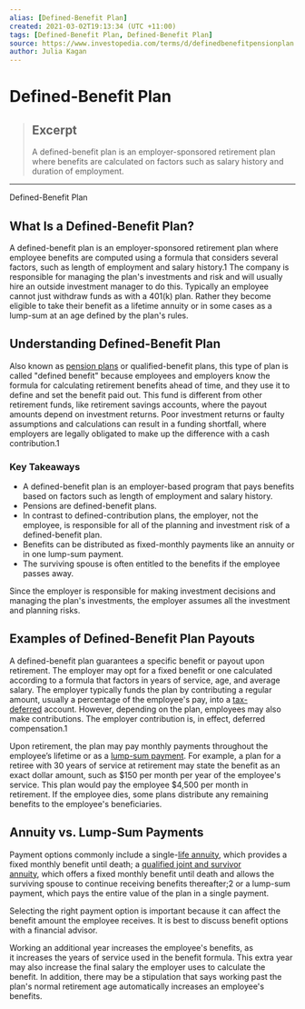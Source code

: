 ```yaml
---
alias: [Defined-Benefit Plan]
created: 2021-03-02T19:13:34 (UTC +11:00)
tags: [Defined-Benefit Plan, Defined-Benefit Plan]
source: https://www.investopedia.com/terms/d/definedbenefitpensionplan.asp
author: Julia Kagan
---
```


# Defined-Benefit Plan

> ## Excerpt
> A defined-benefit plan is an employer-sponsored retirement plan where benefits are calculated on factors such as salary history and duration of employment.

---

Defined-Benefit Plan
## What Is a Defined-Benefit Plan?

A defined-benefit plan is an employer-sponsored retirement plan where employee benefits are computed using a formula that considers several factors, such as length of employment and salary history.1 The company is responsible for managing the plan's investments and risk and will usually hire an outside investment manager to do this. Typically an employee cannot just withdraw funds as with a 401(k) plan. Rather they become eligible to take their benefit as a lifetime annuity or in some cases as a lump-sum at an age defined by the plan's rules.

## Understanding Defined-Benefit Plan

Also known as [pension plans](https://www.investopedia.com/terms/p/pensionplan.asp) or qualified-benefit plans, this type of plan is called "defined benefit" because employees and employers know the formula for calculating retirement benefits ahead of time, and they use it to define and set the benefit paid out. This fund is different from other retirement funds, like retirement savings accounts, where the payout amounts depend on investment returns. Poor investment returns or faulty assumptions and calculations can result in a funding shortfall, where employers are legally obligated to make up the difference with a cash contribution.1

### Key Takeaways

-   A defined-benefit plan is an employer-based program that pays benefits based on factors such as length of employment and salary history.
-   Pensions are defined-benefit plans.
-   In contrast to defined-contribution plans, the employer, not the employee, is responsible for all of the planning and investment risk of a defined-benefit plan.
-   Benefits can be distributed as fixed-monthly payments like an annuity or in one lump-sum payment.
-   The surviving spouse is often entitled to the benefits if the employee passes away.

Since the employer is responsible for making investment decisions and managing the plan's investments, the employer assumes all the investment and planning risks.

## Examples of Defined-Benefit Plan Payouts

A defined-benefit plan guarantees a specific benefit or payout upon retirement. The employer may opt for a fixed benefit or one calculated according to a formula that factors in years of service, age, and average salary. The employer typically funds the plan by contributing a regular amount, usually a percentage of the employee's pay, into a [tax-deferred](https://www.investopedia.com/terms/t/taxdeferred.asp) account. However, depending on the plan, employees may also make contributions. The employer contribution is, in effect, deferred compensation.1

Upon retirement, the plan may pay monthly payments throughout the employee’s lifetime or as a [lump-sum payment](https://www.investopedia.com/terms/l/lump-sum-payment.asp). For example, a plan for a retiree with 30 years of service at retirement may state the benefit as an exact dollar amount, such as $150 per month per year of the employee's service. This plan would pay the employee $4,500 per month in retirement. If the employee dies, some plans distribute any remaining benefits to the employee's beneficiaries.

## Annuity vs. Lump-Sum Payments

Payment options commonly include a single-[life annuity](https://www.investopedia.com/terms/l/lifeannuity.asp), which provides a fixed monthly benefit until death; a [qualified joint and survivor annuity](https://www.investopedia.com/terms/q/qjsa.asp), which offers a fixed monthly benefit until death and allows the surviving spouse to continue receiving benefits thereafter;2 or a lump-sum payment, which pays the entire value of the plan in a single payment.

Selecting the right payment option is important because it can affect the benefit amount the employee receives. It is best to discuss benefit options with a financial advisor.

Working an additional year increases the employee's benefits, as it increases the years of service used in the benefit formula. This extra year may also increase the final salary the employer uses to calculate the benefit. In addition, there may be a stipulation that says working past the plan's normal retirement age automatically increases an employee's benefits.
